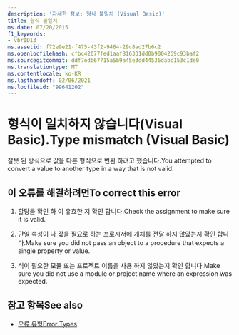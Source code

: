 ```yaml
---
description: '자세한 정보: 형식 불일치 (Visual Basic)'
title: 형식 불일치
ms.date: 07/20/2015
f1_keywords:
- vbrID13
ms.assetid: f72e9e21-f475-43f2-9464-29c8ad27b6c2
ms.openlocfilehash: cfbc42077fed1aaf816331dd0b9004269c93baf2
ms.sourcegitcommit: ddf7edb67715a5b9a45e3dd44536dabc153c1de0
ms.translationtype: MT
ms.contentlocale: ko-KR
ms.lasthandoff: 02/06/2021
ms.locfileid: "99641202"
---
```

# <a name="type-mismatch-visual-basic"></a><span data-ttu-id="60650-103">형식이 일치하지 않습니다(Visual Basic).</span><span class="sxs-lookup"><span data-stu-id="60650-103">Type mismatch (Visual Basic)</span></span>

<span data-ttu-id="60650-104">잘못 된 방식으로 값을 다른 형식으로 변환 하려고 했습니다.</span><span class="sxs-lookup"><span data-stu-id="60650-104">You attempted to convert a value to another type in a way that is not valid.</span></span>  
  
## <a name="to-correct-this-error"></a><span data-ttu-id="60650-105">이 오류를 해결하려면</span><span class="sxs-lookup"><span data-stu-id="60650-105">To correct this error</span></span>  
  
1. <span data-ttu-id="60650-106">할당을 확인 하 여 유효한 지 확인 합니다.</span><span class="sxs-lookup"><span data-stu-id="60650-106">Check the assignment to make sure it is valid.</span></span>  
  
2. <span data-ttu-id="60650-107">단일 속성이 나 값을 필요로 하는 프로시저에 개체를 전달 하지 않았는지 확인 합니다.</span><span class="sxs-lookup"><span data-stu-id="60650-107">Make sure you did not pass an object to a procedure that expects a single property or value.</span></span>  
  
3. <span data-ttu-id="60650-108">식이 필요한 모듈 또는 프로젝트 이름을 사용 하지 않았는지 확인 합니다.</span><span class="sxs-lookup"><span data-stu-id="60650-108">Make sure you did not use a module or project name where an expression was expected.</span></span>  
  
## <a name="see-also"></a><span data-ttu-id="60650-109">참고 항목</span><span class="sxs-lookup"><span data-stu-id="60650-109">See also</span></span>

- [<span data-ttu-id="60650-110">오류 유형</span><span class="sxs-lookup"><span data-stu-id="60650-110">Error Types</span></span>](../../programming-guide/language-features/error-types.md)
